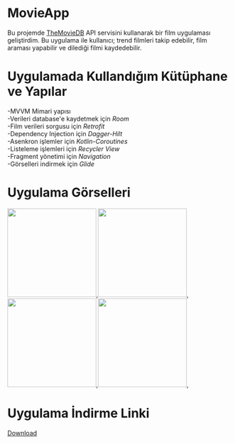 # MovieApp

Bu projemde [TheMovieDB](https://www.themoviedb.org/) API servisini kullanarak bir film uygulaması geliştirdim. Bu uygulama ile kullanıcı; trend filmleri takip edebilir, film araması yapabilir ve dilediği filmi kaydedebilir.

# Uygulamada Kullandığım Kütüphane ve Yapılar

-MVVM Mimari yapısı</br>
-Verileri database'e kaydetmek için *Room*</br>
-Film verileri sorgusu için *Retrofit*</br>
-Dependency Injection için *Dagger-Hilt*</br>
-Asenkron işlemler için *Kotlin-Coroutines*</br>
-Listeleme işlemleri için *Recycler View*</br>
-Fragment yönetimi için *Navigation* </br>
-Görselleri indirmek için *Glide* </br>


# Uygulama Görselleri

<img src="https://user-images.githubusercontent.com/77691403/143295250-3a9a1b18-e621-469a-ba58-991188c304ee.jpeg" width="200">,<img src="https://user-images.githubusercontent.com/77691403/143295313-92d1f690-d464-4471-b965-f7d38e58198d.jpeg" width="200">,  <img src="https://user-images.githubusercontent.com/77691403/143295371-c977a32a-5dcf-40ea-835b-ea65503b9d96.jpeg" width="200">,<img src="https://user-images.githubusercontent.com/77691403/143295421-9e6410da-2bfa-487d-8bb2-40d394b592ab.jpeg" width="200">,

# Uygulama İndirme Linki

[Download](https://drive.google.com/file/d/1A34Y6WRDkJJ88mCt-tPijRDDAlPfP6rD/view?usp=sharing)
